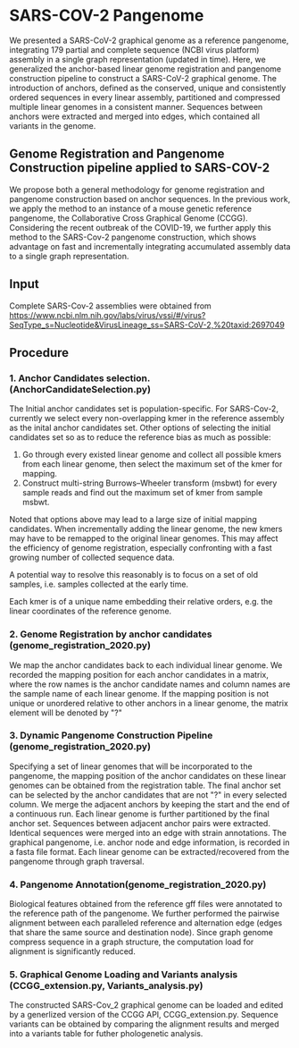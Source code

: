 # SARS-COV-2 Pangenome

We presented a SARS-CoV-2 graphical genome as a reference pangenome, integrating 179 partial and complete sequence (NCBI virus platform) assembly in a single graph representation (updated in time). Here, we generalized the anchor-based linear genome registration and pangenome construction pipeline to construct a SARS-CoV-2 graphical genome. The introduction of anchors, defined as the conserved, unique and consistently ordered sequences in every linear assembly, partitioned and compressed multiple linear genomes in a consistent manner. Sequences between anchors were extracted and merged into edges, which contained all variants in the genome. 


## Genome Registration and Pangenome Construction pipeline applied to SARS-COV-2

We propose both a general methodology for genome registration and pangenome construction based on anchor sequences.
In the previous work, we apply the method to an instance of a mouse genetic reference pangenome, the Collaborative Cross Graphical Genome (CCGG). 
Considering the recent outbreak of the COVID-19, we further apply this method to the SARS-Cov-2 pangenome construction, 
which shows advantage on fast and incrementally integrating accumulated assembly data to a single graph representation. 

## Input
Complete SARS-Cov-2 assemblies were obtained from 
https://www.ncbi.nlm.nih.gov/labs/virus/vssi/#/virus?SeqType_s=Nucleotide&VirusLineage_ss=SARS-CoV-2,%20taxid:2697049

## Procedure
### 1. Anchor Candidates selection.(AnchorCandidateSelection.py)
The Initial anchor candidates set is population-specific. 
For SARS-Cov-2, currently we select every non-overlapping kmer in the reference assembly as the inital anchor candidates set.
Other options of selecting the initial candidates set so as to reduce the reference bias as much as possible:
1) Go through every existed linear genome and collect all possible kmers from each linear genome, then select the maximum set of the kmer for mapping. 
2) Construct multi-string Burrows–Wheeler transform (msbwt) for every sample reads and find out the maximum set of kmer from sample msbwt.

Noted that options above may lead to a large size of initial mapping candidates. When incrementally adding the linear genome, the new kmers may have to be remapped to the original linear genomes. This may affect the efficiency of genome registration, especially confronting with a fast growing number of collected sequence data.

A potential way to resolve this reasonably is to focus on a set of old samples, i.e. samples collected at the early time. 

Each kmer is of a unique name embedding their relative orders, e.g. the linear coordinates of the reference genome.

### 2. Genome Registration by anchor candidates (genome_registration_2020.py)
We map the anchor candidates back to each individual linear genome. 
We recorded the mapping position for each anchor candidates in a matrix, where the row names is the anchor candidate names 
and column names are the sample name of each linear genome.
If the mapping position is not unique or unordered relative to other anchors in a linear genome, the matrix element will be denoted by "?"

### 3. Dynamic Pangenome Construction Pipeline (genome_registration_2020.py)
Specifying a set of linear genomes that will be incorporated to the pangenome, the mapping position of the anchor candidates 
on these linear genomes can be obtained from the registration table.
The final anchor set can be selected by the anchor candidates that are not "?" in every selected column.
We merge the adjacent anchors by keeping the start and the end of a continuous run.
Each linear genome is further partitioned by the final anchor set. 
Sequences between adjacent anchor pairs were extracted. Identical sequences were merged into an edge with strain annotations.
The graphical pangenome, i.e. anchor node and edge information, is recorded in a fasta file format. Each linear genome can be extracted/recovered from the pangenome through graph traversal.

### 4. Pangenome Annotation(genome_registration_2020.py)
Biological features obtained from the reference gff files were annotated to the reference path of the pangenome.
We further performed the pairwise alignment between each paralleled reference and alternation edge (edges that share the same source and destination node).
Since graph genome compress sequence in a graph structure, the computation load for alignment is significantly reduced.

### 5. Graphical Genome Loading and Variants analysis (CCGG_extension.py, Variants_analysis.py)
The constructed SARS-Cov_2 graphical genome can be loaded and edited by a generlized version of the CCGG API, CCGG_extension.py.
Sequence variants can be obtained by comparing the alignment results and merged into a variants table for futher phologenetic analysis.



